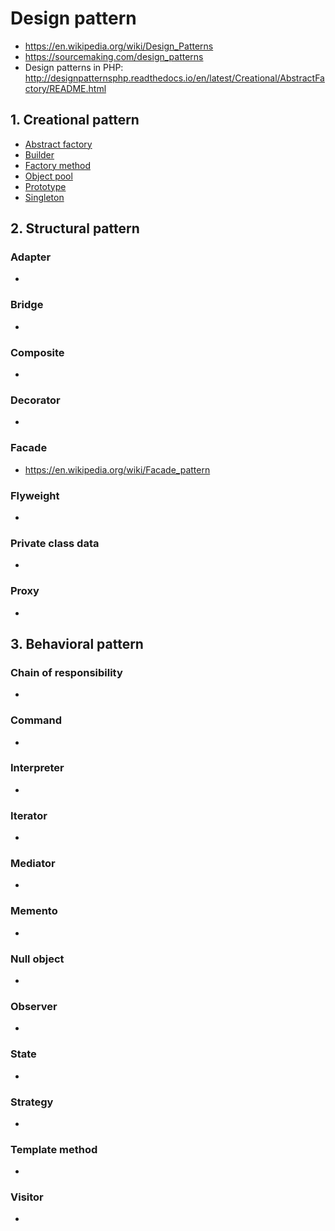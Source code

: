 # Design pattern
- https://en.wikipedia.org/wiki/Design_Patterns  
- https://sourcemaking.com/design_patterns
- Design patterns in PHP: http://designpatternsphp.readthedocs.io/en/latest/Creational/AbstractFactory/README.html

## 1. Creational pattern
- [Abstract factory](creational/abstract-factory-pattern.md)
- [Builder](creational/builder-pattern.md)
- [Factory method](creational/factory-method-pattern.md)
- [Object pool](creational/object-pool-pattern.md)
- [Prototype](creational/prototype-pattern.md)
- [Singleton](creational/singleton-pattern.md)

## 2. Structural pattern
### Adapter
- 

### Bridge
- 

### Composite
- 

### Decorator
- 

### Facade
- https://en.wikipedia.org/wiki/Facade_pattern  

### Flyweight
- 

### Private class data
- 

### Proxy
- 

## 3. Behavioral pattern
### Chain of responsibility
- 

### Command
- 

### Interpreter
-

### Iterator
- 

### Mediator
- 

### Memento
- 

### Null object
- 

### Observer
- 

### State
- 

### Strategy
- 

### Template method
-

### Visitor
- 


